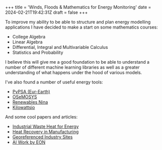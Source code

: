 +++
title = 'Winds, Floods & Mathematics for Energy Monitoring'
date = 2024-02-21T19:42:31Z
draft = false
+++

To improve my ability to be able to structure and plan energy modelling applications I have decided to make a start on some mathematics courses:

* College Algebra
* Linear Algebra
* Differential, Integral and Multivariable Calculus
* Statistics and Probability 

I believe this will give me a good foundation to be able to understand a number of different machine learning libraries as well as a greater understanding of what happens under the hood of various models. 

I've also found a number of useful energy tools:

* [PyPSA (Eur-Earth)](https://pypsa-meets-earth.github.io/)
* [OSeMOSYS](http://www.osemosys.org/get-started.html)
* [Renewables Nina](https://www.renewables.ninja/)
* [Kilowattsio](https://www.kilowatts.io/)

And some cool papers and articles:

* [Industrial Waste Heat for Energy](https://www.dexma.com/blog-en/use-residual-heat-as-energy-source-in-industry/)
* [Heat Recovery in Manufacturing](https://researchportal.bath.ac.uk/en/publications/heat-recovery-opportunities-in-uk-manufacturing)
* [Georeferenced Industry Sites](https://zenodo.org/records/4687147#.YvOaxhxBy5c)
* [AI Work by EON](https://www.eon.com/en/new-energy/digitization/artificial-intelligence.html)




